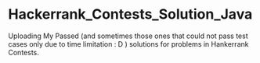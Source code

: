 # Hackerrank_Contests_Solution_Java
Uploading My Passed (and sometimes those ones that could not pass test cases only due to time limitation : D ) solutions for problems in Hankerrank Contests. 
